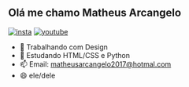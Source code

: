 ## Olá me chamo Matheus Arcangelo

[![insta](https://img.shields.io/badge/Instagram-E4405F?style=for-the-badge&logo=instagram&logoColor=white)](https://www.instagram.com/otheus_77)
[![youtube](https://img.shields.io/badge/YouTube-FF0000?style=for-the-badge&logo=youtube&logoColor=white)](https://www.youtube.com/@theus5385)

- 🔭 Trabalhando com Design 
- 🌱 Estudando HTML/CSS e Python 
- 📫 Email: matheusarcangelo2017@hotmal.com
- 😄 ele/dele 
